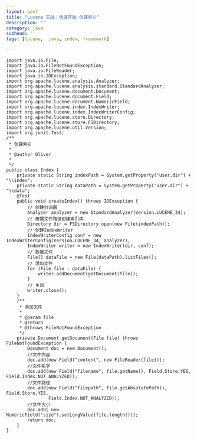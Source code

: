 ```yaml
---
layout: post
title: "Lucene 实战：快速开始 创建索引"
description: ""
category: java
subhead: ''
tags: [lucene,  java, index, framework]

---
```


    import java.io.File;
    import java.io.FileNotFoundException;
    import java.io.FileReader;
    import java.io.IOException;
    import org.apache.lucene.analysis.Analyzer;
    import org.apache.lucene.analysis.standard.StandardAnalyzer;
    import org.apache.lucene.document.Document;
    import org.apache.lucene.document.Field;
    import org.apache.lucene.document.NumericField;
    import org.apache.lucene.index.IndexWriter;
    import org.apache.lucene.index.IndexWriterConfig;
    import org.apache.lucene.store.Directory;
    import org.apache.lucene.store.FSDirectory;
    import org.apache.lucene.util.Version;
    import org.junit.Test;
    /**
     * 创建索引
     *
     * @author Oliver
     *
     */
    public class Index {
        private static String indexPath = System.getProperty("user.dir") + "\\index";
        private static String dataPath = System.getProperty("user.dir") + "\\data";
        @Test
        public void createIndex() throws IOException {
            // 创建分词器
            Analyzer analyzer = new StandardAnalyzer(Version.LUCENE_34);
            // 根据文件路径创建索引库
            Directory dir = FSDirectory.open(new File(indexPath));
            // 创建IndexWriter
            IndexWriterConfig conf = new IndexWriterConfig(Version.LUCENE_34, analyzer);
            IndexWriter writer = new IndexWriter(dir, conf);
            // 数据文件
            File[] dataFile = new File(dataPath).listFiles();
            // 添加文件
            for (File file : dataFile) {
                writer.addDocument(getDocument(file));
            }
            // 关闭
            writer.close();
        }
        /**
         * 添加文件
         *
         * @param file
         * @return
         * @throws FileNotFoundException
         */
        private Document getDocument(File file) throws FileNotFoundException {
            Document doc = new Document();
            //文件内容
            doc.add(new Field("content", new FileReader(file)));
            //文件名字
            doc.add(new Field("filename", file.getName(), Field.Store.YES, Field.Index.NOT_ANALYZED));
            //文件路径
            doc.add(new Field("filepath", file.getAbsolutePath(), Field.Store.YES,
                    Field.Index.NOT_ANALYZED));
            //文件大小
            doc.add( new NumericField("size").setLongValue(file.length()));
            return doc;
        }
    }


